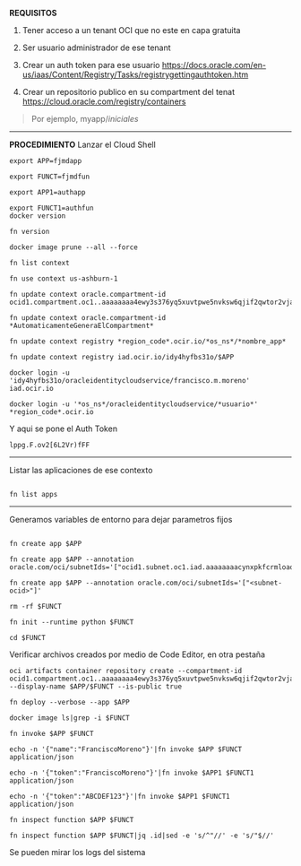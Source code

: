 **REQUISITOS**
  
1. Tener acceso a un tenant OCI que no este en capa gratuita
   
2. Ser usuario administrador de ese tenant 
   
3. Crear un auth token para ese usuario https://docs.oracle.com/en-us/iaas/Content/Registry/Tasks/registrygettingauthtoken.htm
   
4. Crear un repositorio publico en su compartment del tenat
https://cloud.oracle.com/registry/containers
> Por ejemplo, myapp/*iniciales*
----
**PROCEDIMIENTO**
Lanzar el Cloud Shell
~~~~
export APP=fjmdapp

export FUNCT=fjmdfun

export APP1=authapp

export FUNCT1=authfun
docker version

fn version

docker image prune --all --force

fn list context

fn use context us-ashburn-1

fn update context oracle.compartment-id ocid1.compartment.oc1..aaaaaaaa4ewy3s376yq5xuvtpwe5nvksw6qjif2qwtor2vjaqcsmd5sw47fq

fn update context oracle.compartment-id *AutomaticamenteGeneraElCompartment*

fn update context registry *region_code*.ocir.io/*os_ns*/*nombre_app*

fn update context registry iad.ocir.io/idy4hyfbs31o/$APP

docker login -u 'idy4hyfbs31o/oracleidentitycloudservice/francisco.m.moreno' iad.ocir.io

docker login -u '*os_ns*/oracleidentitycloudservice/*usuario*' *region_code*.ocir.io
~~~~
Y aqui se pone el Auth Token
~~~~
lppg.F.ov2[6L2Vr)fFF
~~~~

---

Listar las aplicaciones de ese contexto
~~~~

fn list apps
~~~~
----

Generamos variables de entorno para dejar parametros fijos

~~~~

fn create app $APP

fn create app $APP --annotation oracle.com/oci/subnetIds='["ocid1.subnet.oc1.iad.aaaaaaaacynxpkfcrmloaqv5skh64sm4af5gpdjbebttisno2n6qyondjx3a"]'

fn create app $APP --annotation oracle.com/oci/subnetIds='["<subnet-ocid>"]'

rm -rf $FUNCT

fn init --runtime python $FUNCT

cd $FUNCT
~~~~

Verificar archivos creados por medio de Code Editor, en otra pestaña

~~~~
oci artifacts container repository create --compartment-id ocid1.compartment.oc1..aaaaaaaa4ewy3s376yq5xuvtpwe5nvksw6qjif2qwtor2vjaqcsmd5sw47fq --display-name $APP/$FUNCT --is-public true 

fn deploy --verbose --app $APP

docker image ls|grep -i $FUNCT

fn invoke $APP $FUNCT

echo -n '{"name":"FranciscoMoreno"}'|fn invoke $APP $FUNCT application/json

echo -n '{"token":"FranciscoMoreno"}'|fn invoke $APP1 $FUNCT1 application/json

echo -n '{"token":"ABCDEF123"}'|fn invoke $APP1 $FUNCT1 application/json

fn inspect function $APP $FUNCT

fn inspect function $APP $FUNCT|jq .id|sed -e 's/^"//' -e 's/"$//' 
~~~~

Se pueden mirar los logs del sistema
